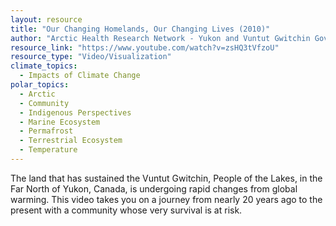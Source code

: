 ```yaml
---
layout: resource
title: "Our Changing Homelands, Our Changing Lives (2010)"
author: "Arctic Health Research Network - Yukon and Vuntut Gwitchin Government"
resource_link: "https://www.youtube.com/watch?v=zsHQ3tVfzoU"
resource_type: "Video/Visualization"
climate_topics:
  - Impacts of Climate Change
polar_topics:
  - Arctic
  - Community
  - Indigenous Perspectives
  - Marine Ecosystem
  - Permafrost
  - Terrestrial Ecosystem
  - Temperature
---
```


The land that has sustained the Vuntut Gwitchin, People of the Lakes, in the Far North of Yukon, Canada, is undergoing rapid changes from global warming. This video takes you on a journey from nearly 20 years ago to the present with a community whose very survival is at risk.